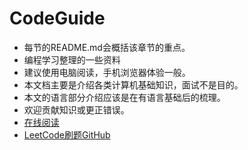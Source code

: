 # CodeGuide

+ 每节的README.md会概括该章节的重点。
+ 编程学习整理的一些资料
+ 建议使用电脑阅读，手机浏览器体验一般。
+ 本文档主要是介绍各类计算机基础知识，面试不是目的。
+ 本文的语言部分介绍应该是在有语言基础后的梳理。
+ 欢迎贡献知识或更正错误。
+ [在线阅读](https://dangoyear.github.io/CodeGuide)
+ [LeetCode刷题GitHub](https://github.com/DangOYear/LeetCodeJava)

